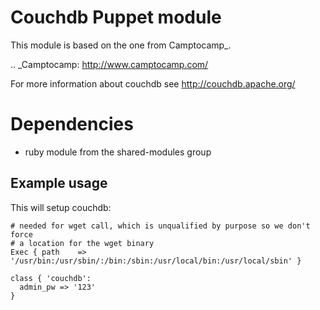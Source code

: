 # Couchdb Puppet module

This module is based on the one from Camptocamp_.

.. _Camptocamp: http://www.camptocamp.com/

For more information about couchdb see http://couchdb.apache.org/

# Dependencies

- ruby module from the shared-modules group

## Example usage

This will setup couchdb:

    # needed for wget call, which is unqualified by purpose so we don't force
    # a location for the wget binary
    Exec { path    => '/usr/bin:/usr/sbin/:/bin:/sbin:/usr/local/bin:/usr/local/sbin' }

    class { 'couchdb':
      admin_pw => '123'
    }

